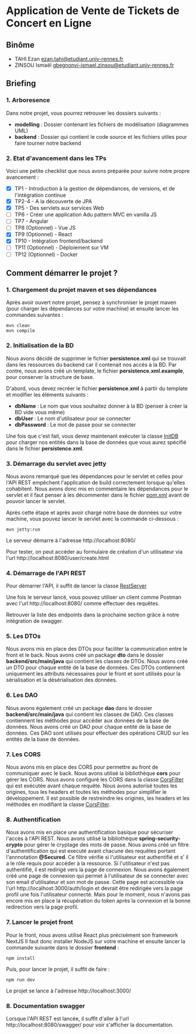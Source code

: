 # Application de Vente de Tickets de Concert en Ligne

## Binôme

- TAHI Ezan [ezan.tahi@etudiant.univ-rennes.fr](mailto:ezan.tahi@etudiant.univ-rennes.fr)
- ZINSOU
  Ismaël [gbegnonvi-ismael.zinsou@etudiant.univ-rennes.fr](mailto:gbegnonvi-ismael.zinsou@etudiant.univ-rennes.fr)

## Briefing

### 1. Arboresence

Dans notre projet, vous pourrez retrouver les dossiers suivants :

- **modelling** : Dossier contenant les fichiers de modélisation (diagrammes UML)
- **backend** : Dossier qui contient le code source et les fichiers utiles pour faire tourner notre backend

### 2. Etat d'avancement dans les TPs

Voici une petite checklist que nous avons préparée pour suivre notre propre avancement :

- [x] TP1 - Introduction à la gestion de dépendances, de versions, et de l'intégration continue
- [x] TP2-4 - A la découverte de JPA
- [x] TP5 - Des servlets aux services Web
- [ ] TP6 - Créer une application Adu pattern MVC en vanilla JS
- [ ] TP7 - Angular
- [ ] TP8 (Optionnel) - Vue JS
- [x] TP9 (Optionnel) - React
- [x] TP10 - Intégration frontend/backend
- [ ] TP11 (Optionnel) - Déploiement sur VM
- [ ] TP12 (Optionnel) - Docker

## Comment démarrer le projet ?

### 1. Chargement du projet maven et ses dépendances

Après avoir ouvert notre projet, pensez à synchroniser le projet maven (pour charger les dépendances sur votre machine)
et ensuite lancer les commandes suivantes :

```
mvn clean
mvn compile
```

### 2. Initialisation de la BD

Nous avons décidé de supprimer le fichier **persistence.xml** qui se trouvait dans les ressources du backend car il
contenait nos accès à la BD.
Par contre, nous avons créé un template, le fichier **persistence.xml.example**, pour conserver la structure de base.

D'abord, vous devez recréer le fichier **persistence.xml** à partir du template et modifier les éléments suivants :

- **dbName** : Le nom que vous souhaitez donner à la BD (penser à créer la BD vide vous même)
- **dbUser** : Le nom d'utilisateur pour se connecter
- **dbPassword** : Le mot de passe pour se connecter

Une fois que c'est fait, vous devez maintenant exécuter la classe [InitDB](backend/src/main/java/jpa/InitDB.java) pour
charger nos entités dans la base de données que vous aurez spécifié dans le fichier **persistence.xml**.

### 3. Démarrage du servlet avec jetty

Nous avons remarqué que les dépendances pour le servlet et celles pour l'API REST empêchent l'application de build
correctement lorsque qu'elles cohabitent. Nous avons donc mis en commentaire les dépendances pour le servlet et il faut
penser à les décommenter dans le fichier [pom.xml](backend/pom.xml) avant de pouvoir lancer le servlet.

Après cette étape et après avoir chargé notre base de données sur votre machine, vous pouvez lancer le servlet avec la
commande ci-dessous :

```
mvn jetty:run
```

Le serveur démarre à l'adresse http://localhost:8080/

Pour tester, on peut accéder au formulaire de création d'un utilisateur via l'url http://localhost:8080/user/create.html

### 4. Démarrage de l'API REST

Pour démarrer l'API, il suffit de lancer la classe [RestServer](backend/src/main/java/rest/RestServer.java)

Une fois le serveur lancé, vous pouvez utiliser un client comme Postman avec l'url http://localhost:8080/ comme
effectuer des requêtes.

Retrouver la liste des endpoints dans la prochaine section grâce à notre intégration de swagger.

### 5. Les DTOs
Nous avons mis en place des DTOs pour faciliter la communication entre le front et le back.
Nous avons créé un package **dto** dans le dossier **backend/src/main/java** qui contient les classes de DTOs.
Nous avons créé un DTO pour chaque entité de la base de données. Ces DTOs contiennent uniquement les attributs nécessaires
pour le front et sont utilisés pour la sérialisation et la désérialisation des données.

### 6. Les DAO
Nous avons également créé un package **dao** dans le dossier **backend/src/main/java** qui contient les classes de DAO.
Ces classes contiennent les méthodes pour accéder aux données de la base de données. Nous avons créé un DAO pour chaque
entité de la base de données. Ces DAO sont utilisés pour effectuer des opérations CRUD sur les entités de la base de
données.

### 7. Les CORS
Nous avons mis en place des CORS pour permettre au front de communiquer avec le back. Nous avons utilisé la
bibliothèque **cors** pour gérer les CORS. Nous avons configuré les CORS dans la classe [CorsFilter](backend/src/main/java/rest/CorsFilter.java)
qui est exécutée avant chaque requête. Nous avons autorisé toutes les origines, tous les headers et toutes les méthodes
pour simplifier le développement. Il est possible de restreindre les origines, les headers et les méthodes en
modifiant la classe [CorsFilter](backend/src/main/java/rest/CorsFilter.java).

### 8. Authentification
Nous avons mis en place une authentification basique pour sécuriser l'accès à l'API REST. Nous avons utilisé la
bibliothèque **spring-security-crypto** pour gérer le cryptage des mots de passe. Nous avons créé un filtre d'authentification
qui est executé avant chacune des requêtes portant l'annnotation **@Secured**. Ce filtre vérifie si l'utilisateur est
authentifié et s' il a le rôle requis pour accéder à la ressource. Si l'utilisateur n'est pas authentifié, il est redirigé
vers la page de connexion.
Nous avons également créé une page de connexion qui permet à l'utilisateur de se connecter avec son email d'utilisateur et 
son mot de passe. Cette page est accessible via l'url http://localhost:3000/auth/login et devrait être redirigée vers la page
profil une fois l'utilisateur connecté. Mais pour le moment, nous n'avons pas encore mis en place la récupération du token après la connexion
et la bonne redirection vers la page profil.



### 7. Lancer le projet front
Pour le front, nous avons utilisé React plus précisément son framework NextJS 
Il faut donc installer NodeJS sur votre machine et ensuite lancer la commande suivante dans le dossier **frontend** :

```
npm install
```
Puis, pour lancer le projet, il suffit de faire :

```
npm run dev
```
Le projet se lance à l'adresse http://localhost:3000/

### 8. Documentation swagger

Lorsque l'API REST est lancée, il suffit d'aller à l'url http://localhost:8080/swagger/ pour voir s'afficher la
documentation.


